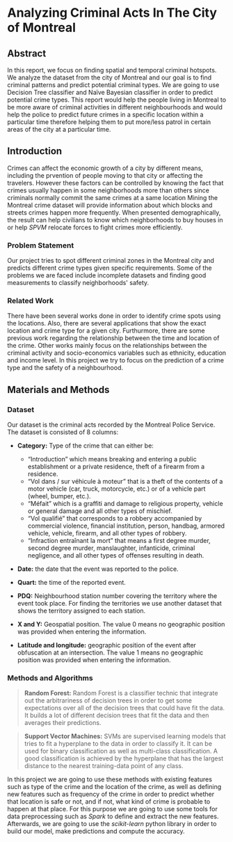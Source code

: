 # Analyzing Criminal Acts In The City of Montreal

## Abstract
In this report, we focus on finding spatial and temporal criminal hotspots. We analyze the dataset from the city of Montreal and our goal is to find criminal patterns and predict potential criminal types. We are going to use Decision Tree classifier and Naïve Bayesian classifier in order to predict potential crime types. This report would help the people living in Montreal to be more aware of criminal activities in different neighbourhoods and would help the police to predict future crimes in a specific location within a particular time therefore  helping them to put more/less patrol in certain areas of the city at a particular time.

## Introduction
Crimes can affect the economic growth of a city by different means, including the prvention of people moving to that city or affecting the travelers. However these factors can be controlled by knowing the fact that crimes usually happen in some neighborhoods more than others since criminals normally commit the same crimes at a same location Mining the Montreal crime dataset will provide information about which blocks and streets crimes happen more frequently. When presented demographically, the result can help civilians to know which neighborhoods to buy houses in or help _SPVM_ relocate forces to fight crimes more efficiently.

### Problem Statement
Our project tries to spot different criminal zones in the Montreal city and predicts different crime types given specific requirements. Some of the problems we are faced include incomplete datasets and finding good measurements to classify neighborhoods' safety.

### Related Work
There have been several works done in order to identify crime spots using the locations. Also, there are several applications that show the exact location and crime type for a given city. Furthurmore, there are some previous work regarding the relationship between the time and location of the crime. Other works mainly focus on the relationships between the criminal activity and socio-economics variables such as ethnicity, education and income level. In this project we try to focus on the prediction of a crime type and the safety of a neighbourhood.
## Materials and Methods

### Dataset
Our dataset is the criminal acts recorded by the Montreal Police Service. The dataset is consisted of 8 columns:

* **Category:** Type of the crime that can either be:
  * “Introduction” which means breaking and entering a public establishment or a private residence, theft of a firearm from a residence.
  * “Vol dans / sur véhicule à moteur” that is a theft of the contents of a motor vehicle (car, truck, motorcycle, etc.) or of a vehicle part (wheel, bumper, etc.).
  * “Méfait” which is a graffiti and damage to religious property, vehicle or general damage and all other types of mischief.
  * “Vol qualifié” that corresponds to a robbery accompanied by commercial violence, financial institution, person, handbag, armored vehicle, vehicle, firearm, 	and all other types of robbery.
  * “Infraction entraînant la mort” that means a first degree murder, second degree murder, manslaughter, infanticide, criminal negligence, and all other types of offenses resulting in death.

* **Date:** the date that the event was reported to the police.

* **Quart:** the time of the reported event.

* **PDQ:** Neighbourhood station number covering the territory where the event took place. For finding the territories we use another dataset that shows the territory assigned to each station.

* **X and Y:** Geospatial position. The value 0 means no geographic position was provided when entering the information.

* **Latitude and longitude:** geographic position of the event after obfuscation at an intersection. The value 1 means no geographic position was provided when entering the information. 


### Methods and Algorithms

>**Random Forest:** Random Forest is a classifier technic that integrate out the arbitrariness of decision trees in order to get some expectations over all of the decision trees that could have fit the data. It builds a lot of different decision trees that fit the data and then averages their predictions.

>**Support Vector Machines:** SVMs are supervised learning models that tries to fit a hyperplane to the data in order to classify it. It can be used for binary classification as well as multi-class classification. A good classification is achieved by the hyperplane that has the largest distance to the nearest training-data point of any class. 

In this project we are going to use these methods with existing features such as type of the crime and the location of the crime, as well as defining new features such as frequency of the crime in order to predict whether that location is safe or not, and if not, what kind of crime is probable to happen at that place. For this purpose we are going to use some tools for data preprocessing such as _Spark_ to define and extract the new features. Afterwards, we are going to use the _scikit-learn_ python library in order to build our model, make predictions and compute the accuracy.
